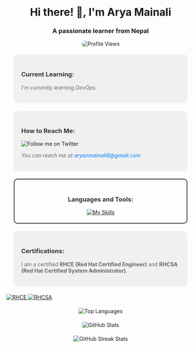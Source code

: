 <h1 align="center">Hi there! 👋, I'm Arya Mainali</h1>
<h3 align="center">A passionate learner from Nepal</h3>

<p align="center" style="margin-bottom: 20px;">
  <img src="https://komarev.com/ghpvc/?username=aryamainali&label=Profile%20views&color=blueviolet&style=flat-square" alt="Profile Views" style="animation: pulse 1.5s infinite; border-radius: 10px;">
</p>

<div align="left" style="background-color: #f0f0f0; padding: 20px; border-radius: 10px; margin: 20px;">
    <h3 style="color: #333;">Current Learning:</h3>
    <p style="color: #666; font-style: italic;">I'm currently learning DevOps.</p>
</div>

<div align="left" style="background-color: #f0f0f0; padding: 20px; border-radius: 10px; margin: 20px;">
    <h3 style="color: #333;">How to Reach Me:</h3>
    <p align="left">
        <a href="https://twitter.com/MNomous" target="_blank" style="text-decoration: none;">
            <img src="https://img.shields.io/twitter/follow/MNomous?logo=twitter&style=for-the-badge" alt="Follow me on Twitter" style="animation: float 2s infinite;">
        </a>
    </p>
    <p style="color: #666; font-style: italic;">You can reach me at <a href="mailto:aryanmainali6@gmail.com" style="color: #007bff; text-decoration: none;">aryanmainali6@gmail.com</a></p>
</div>

<div align="center" style="border: 2px solid #333; padding: 20px; border-radius: 10px; margin: 20px;">
    <h3 style="color: #333;">Languages and Tools:</h3>
    <a href="https://skills.thijs.gg">
        <img src="https://skills.thijs.gg/icons?i=github,git,linux,express,nodejs,html,css,js,c,py,ansible&theme=dark&perline=6" alt="My Skills" style="max-width: 100%; height: auto;">
    </a>
</div>

<div align="left" style="background-color: #f0f0f0; padding: 20px; border-radius: 10px; margin: 20px;">
    <h3 style="color: #333;">Certifications:</h3>
    <p style="color: #666;">I am a certified <strong>RHCE (Red Hat Certified Engineer)</strong> and <strong>RHCSA (Red Hat Certified System Administrator)</strong>.</p>
</div>
<p align="left">
    <a href="https://www.redhat.com/en/certifications/rhce" target="_blank">
        <img src="https://img.shields.io/badge/Certification-RHCE-red" alt="RHCE">
    </a>
    <a href="https://www.redhat.com/en/certifications/rhcsa" target="_blank">
        <img src="https://img.shields.io/badge/Certification-RHCSA-blue" alt="RHCSA">
    </a>
<p align="center" style="margin-top: 20px; margin-bottom: 20px;">
    <img src="https://github-readme-stats.vercel.app/api/top-langs/?username=aryamainali&layout=compact&theme=radical&hide_border=true" alt="Top Languages">
</p>
</p> 

<p align="center" style="margin-bottom: 20px;">
    <img src="https://github-readme-stats.vercel.app/api?username=aryamainali&show_icons=true&theme=radical&hide_border=true" alt="GitHub Stats">
</p>

<p align="center" style="margin-bottom: 20px;">
    <img src="https://github-readme-streak-stats.herokuapp.com/?user=aryamainali&theme=radical&hide_border=true" alt="GitHub Streak Stats">
</p>
